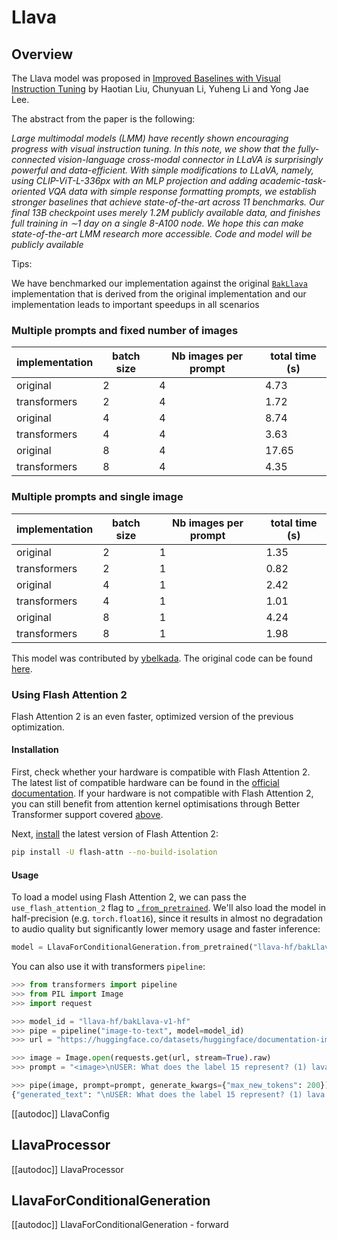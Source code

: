 <!--Copyright 2023 The HuggingFace Team. All rights reserved.

Licensed under the Apache License, Version 2.0 (the "License"); you may not use this file except in compliance with
the License. You may obtain a copy of the License at

http://www.apache.org/licenses/LICENSE-2.0

Unless required by applicable law or agreed to in writing, software distributed under the License is distributed on
an "AS IS" BASIS, WITHOUT WARRANTIES OR CONDITIONS OF ANY KIND, either express or implied. See the License for the
specific language governing permissions and limitations under the License.

⚠️ Note that this file is in Markdown but contain specific syntax for our doc-builder (similar to MDX) that may not be
rendered properly in your Markdown viewer.

-->

# Llava

## Overview

The Llava model was proposed in [Improved Baselines with Visual Instruction Tuning](https://arxiv.org/pdf/2310.03744) by Haotian Liu, Chunyuan Li, Yuheng Li and Yong Jae Lee.

The abstract from the paper is the following:

*Large multimodal models (LMM) have recently shown encouraging progress with visual instruction tuning. In this note, we show that the fully-connected vision-language cross-modal connector in LLaVA is surprisingly powerful and data-efficient. With simple modifications to LLaVA, namely, using CLIP-ViT-L-336px with an MLP projection and adding academic-task-oriented VQA data with simple response formatting prompts, we establish stronger baselines that achieve state-of-the-art across 11 benchmarks. Our final 13B checkpoint uses merely 1.2M publicly available data, and finishes full training in ∼1 day on a single 8-A100 node. We hope this can make state-of-the-art LMM research more accessible. Code and model will be publicly available*

Tips:

We have benchmarked our implementation against the original [`BakLlava`](https://github.com/SkunkworksAI/BakLLaVA) implementation that is derived from the original implementation and our implementation leads to important speedups in all scenarios

### Multiple prompts and fixed number of images

| implementation | batch size | Nb images per prompt | total time (s) |
|----------------|------------|----------------------|----------------|
| original       | 2          | 4                    | 4.73           |
| transformers   | 2          | 4                    | 1.72           |
| original       | 4          | 4                    | 8.74           |
| transformers   | 4          | 4                    | 3.63           |
| original       | 8          | 4                    | 17.65          |
| transformers   | 8          | 4                    | 4.35           |

### Multiple prompts and single image

| implementation | batch size | Nb images per prompt | total time (s) |
|----------------|------------|----------------------|----------------|
| original       | 2          | 1                    | 1.35           |
| transformers   | 2          | 1                    | 0.82           |
| original       | 4          | 1                    | 2.42           |
| transformers   | 4          | 1                    | 1.01           |
| original       | 8          | 1                    | 4.24           |
| transformers   | 8          | 1                    | 1.98           |

This model was contributed by [ybelkada](https://huggingface.co/ybelkada).
The original code can be found [here](https://github.com/haotian-liu/LLaVA/tree/main/llava).

### Using Flash Attention 2

Flash Attention 2 is an even faster, optimized version of the previous optimization.

#### Installation 

First, check whether your hardware is compatible with Flash Attention 2. The latest list of compatible hardware can be found in the [official documentation](https://github.com/Dao-AILab/flash-attention#installation-and-features). If your hardware is not compatible with Flash Attention 2, you can still benefit from attention kernel optimisations through Better Transformer support covered [above](https://huggingface.co/docs/transformers/main/en/model_doc/bark#using-better-transformer).

Next, [install](https://github.com/Dao-AILab/flash-attention#installation-and-features) the latest version of Flash Attention 2:

```bash
pip install -U flash-attn --no-build-isolation
```


#### Usage

To load a model using Flash Attention 2, we can pass the `use_flash_attention_2` flag to [`.from_pretrained`](https://huggingface.co/docs/transformers/main/en/main_classes/model#transformers.PreTrainedModel.from_pretrained). We'll also load the model in half-precision (e.g. `torch.float16`), since it results in almost no degradation to audio quality but significantly lower memory usage and faster inference:

```python
model = LlavaForConditionalGeneration.from_pretrained("llava-hf/bakLlava-v1-hf", torch_dtype=torch.float16, use_flash_attention_2=True).to(device)
```

You can also use it with transformers `pipeline`:
```python
>>> from transformers import pipeline
>>> from PIL import Image    
>>> import request

>>> model_id = "llava-hf/bakLlava-v1-hf"
>>> pipe = pipeline("image-to-text", model=model_id)
>>> url = "https://huggingface.co/datasets/huggingface/documentation-images/resolve/main/transformers/tasks/ai2d-demo.jpg"

>>> image = Image.open(requests.get(url, stream=True).raw)
>>> prompt = "<image>\nUSER: What does the label 15 represent? (1) lava (2) core (3) tunnel (4) ash cloud\nASSISTANT:"

>>> pipe(image, prompt=prompt, generate_kwargs={"max_new_tokens": 200})
{"generated_text": "\nUSER: What does the label 15 represent? (1) lava (2) core (3) tunnel (4) ash cloud\nASSISTANT: Lava"}
```

[[autodoc]] LlavaConfig

## LlavaProcessor

[[autodoc]] LlavaProcessor

## LlavaForConditionalGeneration

[[autodoc]] LlavaForConditionalGeneration
    - forward
